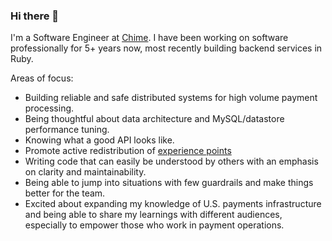 ### Hi there 👋

<!--
**polina-soshnin/polina-soshnin** is a ✨ _special_ ✨ repository because its `README.md` (this file) appears on your GitHub profile.

Here are some ideas to get you started:

- 🔭 I’m currently working on ...
- 🌱 I’m currently learning ...
- 👯 I’m looking to collaborate on ...
- 🤔 I’m looking for help with ...
- 💬 Ask me about ...
- 📫 How to reach me: ...
- 😄 Pronouns: ...
- ⚡ Fun fact: ...
-->

I'm a Software Engineer at [Chime](https://www.chime.com/careers/). I have been working on software professionally for 5+ years now, most recently building backend services in Ruby.

Areas of focus:

- Building reliable and safe distributed systems for high volume payment processing.
- Being thoughtful about data architecture and MySQL/datastore performance tuning.
- Knowing what a good API looks like.
- Promote active redistribution of [experience points](https://deniseyu.io/2020/05/23/habits-of-high-performing-teams.html)
- Writing code that can easily be understood by others with an emphasis on clarity and maintainability.
- Being able to jump into situations with few guardrails and make things better for the team.
- Excited about expanding my knowledge of U.S. payments infrastructure and being able to share my learnings with different audiences, especially to empower those who work in payment operations.
